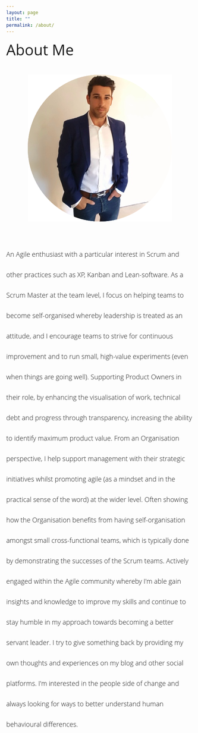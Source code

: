 ```yaml
---
layout: page
title: ""
permalink: /about/
---
```

<span style="color:#00000; font-family: 'open sans'; align: center; font-size: 1em; font-size: 40px; font-weight: 400; hyphens: none;">
About Me

<p style="text-align:center;"><img src="/assets/images/about-me-profile.png"></p>

<span style="color:#00000; font-family: 'open sans'; font-size: 1em; font-size: 18px; font-weight: 200; hyphens: none;">
An Agile enthusiast with a particular interest in Scrum and other practices such as XP, Kanban and Lean-software.

<span style="color:#00000; font-family: 'open sans'; font-size: 1em; font-size: 18px; font-weight: 200; hyphens: none;">
As a Scrum Master at the team level, I focus on helping teams to become self-organised whereby leadership is treated as an attitude, and I encourage teams to strive for continuous improvement and to run small, high-value experiments (even when things are going well).

<span style="color:#00000; font-family: 'open sans'; font-size: 1em; font-size: 18px; font-weight: 200; hyphens: none;">
Supporting Product Owners in their role, by enhancing the visualisation of work, technical debt and progress through transparency, increasing the ability to identify maximum product value.

<span style="color:#00000; font-family: 'open sans'; font-size: 1em; font-size: 18px; font-weight: 200; hyphens: none;">
From an Organisation perspective, I help support management with their strategic initiatives whilst promoting agile (as a mindset and in the practical sense of the word) at the wider level. Often showing how the Organisation benefits from having self-organisation amongst small cross-functional teams, which is typically done by demonstrating the successes of the Scrum teams.

<span style="color:#00000; font-family: 'open sans'; font-size: 1em; font-size: 18px; font-weight: 200; hyphens: none;">
Actively engaged within the Agile community whereby I'm able gain insights and knowledge to improve my skills and continue to stay humble in my approach towards becoming a better servant leader. I try to give something back by providing my own thoughts and experiences on my blog and other social platforms. I'm interested in the people side of change and always looking for ways to better understand human behavioural differences. 


